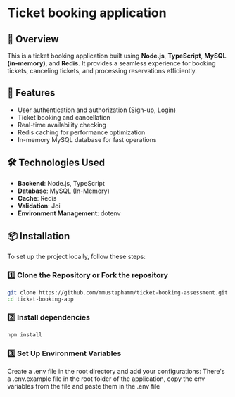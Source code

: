 # Ticket booking application

## 📌 Overview
This is a ticket booking application built using **Node.js**, **TypeScript**, **MySQL (in-memory)**, and **Redis**. It provides a seamless experience for booking tickets, canceling tickets, and processing reservations efficiently.

## 🚀 Features
- User authentication and authorization (Sign-up, Login)
- Ticket booking and cancellation
- Real-time availability checking
- Redis caching for performance optimization
- In-memory MySQL database for fast operations

## 🛠️ Technologies Used
- **Backend**: Node.js, TypeScript
- **Database**: MySQL (In-Memory)
- **Cache**: Redis
- **Validation**: Joi
- **Environment Management**: dotenv

## 📦 Installation
To set up the project locally, follow these steps:

### 1️⃣ **Clone the Repository or Fork the repository**
```sh
git clone https://github.com/mmustaphamm/ticket-booking-assessment.git 
cd ticket-booking-app

```
### 2️⃣ **Install dependencies**
```sh
npm install

```
### 3️⃣ **Set Up Environment Variables**
Create a .env file in the root directory and add your configurations:
There's a .env.example file in the root folder of the application, copy the env variables from the file and paste them in the .env file
